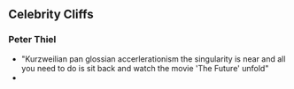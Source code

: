 Celebrity Cliffs
---

### Peter Thiel

* "Kurzweilian pan glossian accerlerationism the singularity is near and all you need to do is sit back and watch the movie 'The Future' unfold"
* 
